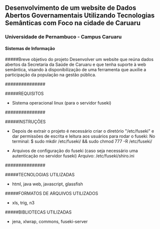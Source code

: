 ## Desenvolvimento de um website de Dados Abertos Governamentais Utilizando Tecnologias Semânticas com Foco na cidade de Caruaru
### Universidade de Pernambuco - Campus Caruaru
#### Sistemas de Informação

#####Breve objetivo do projeto
Desenvolver um website que reúna dados abertos da Secretaria da Saúde de Caruaru e que tenha suporte à web semântica, visando à disponibilização de uma ferramenta que auxilie a participação da população na gestão pública.

###############

#####REQUISITOS

- Sistema operacional linux (para o servidor fuseki)

###############

#####INSTRUÇÕES

- Depois de extrair o projeto é necessário criar o diretório "/etc/fuseki" e dar permissões de escrita e leitura aos usuários para rodar o fuseki:
No terminal: $ sudo mkdir /etc/fuseki/ && sudo chmod 777 -R /etc/fuseki/

- Arquivos de configuração do fuseki (caso seja necessário uma autenticação no servidor fuseki)
Arquivo: /etc/fuseki/shiro.ini

###############

#####TECNOLOGIAS UTILIZADAS

- html, java web, javascript, glassfish

#####FORMATOS DE ARQUIVOS UTILIZADOS

- xls, trig, n3

#####BIBLIOTECAS UTILIZADAS

- jena, xlwrap, commons, fuseki-server

